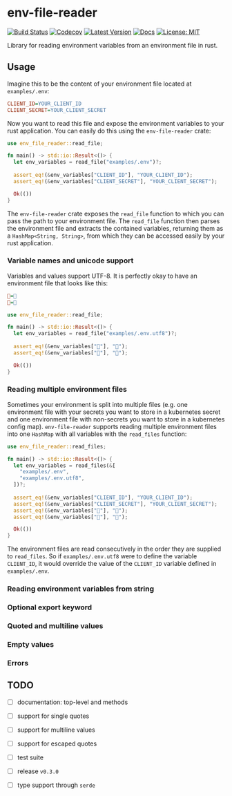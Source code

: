 # env-file-reader

[![Build Status](https://github.com/jofas/env_file_reader/actions/workflows/build.yml/badge.svg)](https://github.com/jofas/env_file_reader/actions/workflows/build.yml)
[![Codecov](https://codecov.io/gh/jofas/env_file_reader/branch/master/graph/badge.svg?token=69YKZ1JIBK)](https://codecov.io/gh/jofas/env_file_reader)
[![Latest Version](https://img.shields.io/crates/v/env-file-reader.svg)](https://crates.io/crates/env-file-reader)
[![Docs](https://img.shields.io/badge/docs-latest-blue.svg)](https://docs.rs/env-file-reader/latest/env_file_reader)
[![License: MIT](https://img.shields.io/badge/License-MIT-blue.svg)](https://opensource.org/licenses/MIT)

Library for reading environment variables from an environment file in
rust.


## Usage

Imagine this to be the content of your environment file located at
`examples/.env`:

```ini
CLIENT_ID=YOUR_CLIENT_ID
CLIENT_SECRET=YOUR_CLIENT_SECRET
```

Now you want to read this file and expose the environment variables 
to your rust application. 
You can easily do this using the `env-file-reader` crate:

```rust
use env_file_reader::read_file;

fn main() -> std::io::Result<()> {
  let env_variables = read_file("examples/.env")?;
  
  assert_eq!(&env_variables["CLIENT_ID"], "YOUR_CLIENT_ID");
  assert_eq!(&env_variables["CLIENT_SECRET"], "YOUR_CLIENT_SECRET");

  Ok(())
}
```

The `env-file-reader` crate exposes the `read_file` function to which
you can pass the path to your environment file.
The `read_file` function then parses the environment file and extracts
the contained variables, returning them as a 
`HashMap<String, String>`, from which they can be accessed easily by
your rust application.


### Variable names and unicode support

Variables and values support UTF-8. 
It is perfectly okay to have an environment file that looks like this:

```ini
🦄=💖
💖=🦄
```

```rust
use env_file_reader::read_file;

fn main() -> std::io::Result<()> {
  let env_variables = read_file("examples/.env.utf8")?;
  
  assert_eq!(&env_variables["🦄"], "💖");
  assert_eq!(&env_variables["💖"], "🦄");

  Ok(())
}
```


### Reading multiple environment files

Sometimes your environment is split into multiple files (e.g. one 
environment file with your secrets you want to store in a 
kubernetes secret and one environment file with non-secrets you want
to store in a kubernetes config map).
`env-file-reader` supports reading multiple environment files into one
`HashMap` with all variables with the `read_files` function:

```rust
use env_file_reader::read_files;

fn main() -> std::io::Result<()> {
  let env_variables = read_files(&[
    "examples/.env",
    "examples/.env.utf8",
  ])?;
  
  assert_eq!(&env_variables["CLIENT_ID"], "YOUR_CLIENT_ID");
  assert_eq!(&env_variables["CLIENT_SECRET"], "YOUR_CLIENT_SECRET");
  assert_eq!(&env_variables["🦄"], "💖");
  assert_eq!(&env_variables["💖"], "🦄");

  Ok(())
}
```

The environment files are read consecutively in the order they are 
supplied to `read_files`.
So if `examples/.env.utf8` were to define the variable `CLIENT_ID`,
it would override the value of the `CLIENT_ID` variable defined in
`examples/.env`.


### Reading environment variables from string

### Optional export keyword

### Quoted and multiline values

### Empty values

### Errors


## TODO

* [ ] documentation: top-level and methods

* [ ] support for single quotes

* [ ] support for multiline values

* [ ] support for escaped quotes

* [ ] test suite

* [ ] release `v0.3.0`

* [ ] type support through `serde`
